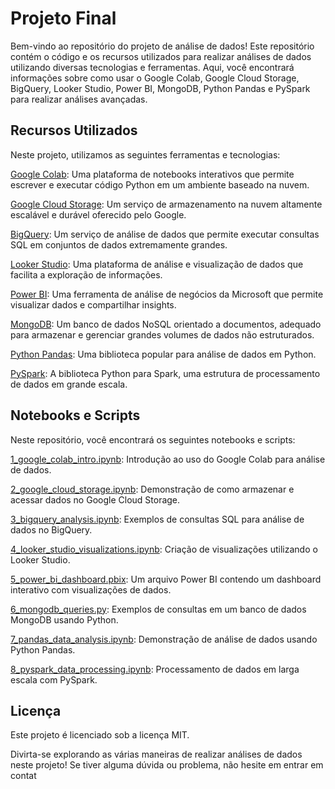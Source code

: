 # **Projeto Final**

Bem-vindo ao repositório do projeto de análise de dados! Este repositório contém o código e os recursos utilizados para realizar análises de dados utilizando diversas tecnologias e ferramentas. Aqui, você encontrará informações sobre como usar o Google Colab, Google Cloud Storage, BigQuery, Looker Studio, Power BI, MongoDB, Python Pandas e PySpark para realizar análises avançadas.

## Recursos Utilizados
Neste projeto, utilizamos as seguintes ferramentas e tecnologias:

<a href="https://colab.research.google.com/" target="_blank">Google Colab</a>: Uma plataforma de notebooks interativos que permite escrever e executar código Python em um ambiente baseado na nuvem.

<a href="https://cloud.google.com/storage" target="_blank">Google Cloud Storage</a>: Um serviço de armazenamento na nuvem altamente escalável e durável oferecido pelo Google.

<a href="https://cloud.google.com/bigquery" target="_blank">BigQuery</a>: Um serviço de análise de dados que permite executar consultas SQL em conjuntos de dados extremamente grandes.

<a href="https://looker.com/" target="_blank">Looker Studio</a>: Uma plataforma de análise e visualização de dados que facilita a exploração de informações.

<a href="https://powerbi.microsoft.com/" target="_blank">Power BI</a>: Uma ferramenta de análise de negócios da Microsoft que permite visualizar dados e compartilhar insights.

<a href="https://www.mongodb.com/" target="_blank">MongoDB</a>: Um banco de dados NoSQL orientado a documentos, adequado para armazenar e gerenciar grandes volumes de dados não estruturados.

<a href="https://pandas.pydata.org/" target="_blank">Python Pandas</a>: Uma biblioteca popular para análise de dados em Python.

<a href="https://spark.apache.org/docs/latest/api/python/index.html" target="_blank">PySpark</a>: A biblioteca Python para Spark, uma estrutura de processamento de dados em grande escala.

## Notebooks e Scripts
Neste repositório, você encontrará os seguintes notebooks e scripts:

<a href="1_google_colab_intro.ipynb" target="_blank">1_google_colab_intro.ipynb</a>: Introdução ao uso do Google Colab para análise de dados.

<a href="2_google_cloud_storage.ipynb" target="_blank">2_google_cloud_storage.ipynb</a>: Demonstração de como armazenar e acessar dados no Google Cloud Storage.

<a href="3_bigquery_analysis.ipynb" target="_blank">3_bigquery_analysis.ipynb</a>: Exemplos de consultas SQL para análise de dados no BigQuery.

<a href="4_looker_studio_visualizations.ipynb" target="_blank">4_looker_studio_visualizations.ipynb</a>: Criação de visualizações utilizando o Looker Studio.

<a href="5_power_bi_dashboard.pbix" target="_blank">5_power_bi_dashboard.pbix</a>: Um arquivo Power BI contendo um dashboard interativo com visualizações de dados.

<a href="6_mongodb_queries.py" target="_blank">6_mongodb_queries.py</a>: Exemplos de consultas em um banco de dados MongoDB usando Python.

<a href="7_pandas_data_analysis.ipynb" target="_blank">7_pandas_data_analysis.ipynb</a>: Demonstração de análise de dados usando Python Pandas.

<a href="8_pyspark_data_processing.ipynb" target="_blank">8_pyspark_data_processing.ipynb</a>: Processamento de dados em larga escala com PySpark.

## Licença
Este projeto é licenciado sob a licença MIT.

Divirta-se explorando as várias maneiras de realizar análises de dados neste projeto! Se tiver alguma dúvida ou problema, não hesite em entrar em contat


